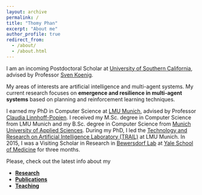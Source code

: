 ```yaml
---
layout: archive
permalink: /
title: "Thomy Phan"
excerpt: "About me"
author_profile: true
redirect_from: 
  - /about/
  - /about.html
---
```


I am an incoming Postdoctoral Scholar at [University of Southern California](https://www.usc.edu), advised by Professor [Sven Koenig](http://idm-lab.org/index.html).

My areas of interests are artificial intelligence and multi-agent systems. My current research focuses on **emergence and resilience in multi-agent systems** based on planning and reinforcement learning techniques.

I earned my PhD in Computer Science at [LMU Munich](https://www.lmu.de/en/index.html), advised by Professor [Claudia Linnhoff-Popien](https://www.mobile.ifi.lmu.de/team/claudia-linnhoff-popien/). I received my M.Sc. degree in Computer Science from LMU Munich and my B.Sc. degree in Computer Science from [Munich University of Applied Sciences](https://www.hm.edu/en/index.en.html). During my PhD, I led the [Technology and Research on Artificial Intelligence Laboratory (TRAIL)](https://www.mobile.ifi.lmu.de/ai-lab/) at LMU Munich. In 2015, I was a Visiting Scholar in Research in [Bewersdorf Lab](http://www.bewersdorflab.org) at [Yale School of Medicine](https://medicine.yale.edu) for three months. 

Please, check out the latest info about my
* [**Research**](https://thomyphan.github.io/research/)
* [**Publications**](https://thomyphan.github.io/publications/)
* [**Teaching**](https://thomyphan.github.io/teaching/)

